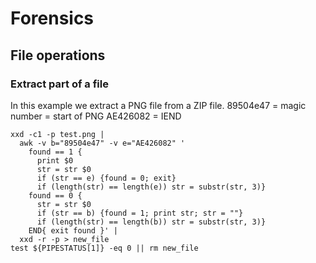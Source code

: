 # Forensics

## File operations

### Extract part of a file

In this example we extract a PNG file from a ZIP file.
89504e47 = magic number = start of PNG
AE426082 = IEND

```
xxd -c1 -p test.png |
  awk -v b="89504e47" -v e="AE426082" '
    found == 1 {
      print $0
      str = str $0
      if (str == e) {found = 0; exit}
      if (length(str) == length(e)) str = substr(str, 3)}
    found == 0 {
      str = str $0
      if (str == b) {found = 1; print str; str = ""}
      if (length(str) == length(b)) str = substr(str, 3)}
    END{ exit found }' |
  xxd -r -p > new_file
test ${PIPESTATUS[1]} -eq 0 || rm new_file
```